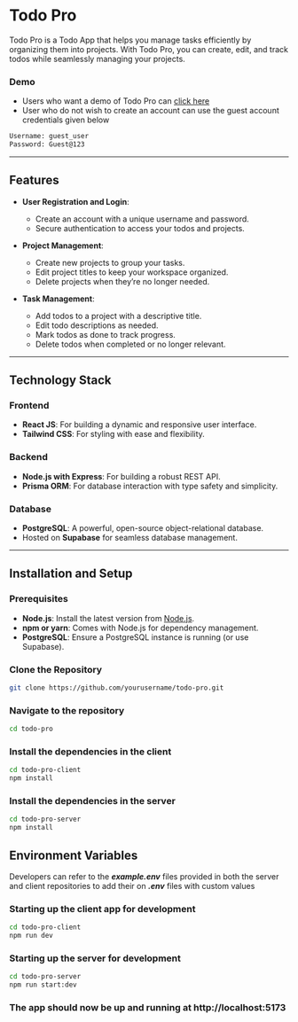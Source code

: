 # Todo Pro

Todo Pro is a Todo App that helps you manage tasks efficiently by organizing them into projects. With Todo Pro, you can create, edit, and track todos while seamlessly managing your projects.

### Demo

- Users who want a demo of Todo Pro can [click here](https://google.com)
- User who do not wish to create an account can use the guest account credentials given below
```bash
Username: guest_user
Password: Guest@123
```


---

## Features

- **User Registration and Login**:
  - Create an account with a unique username and password.
  - Secure authentication to access your todos and projects.

- **Project Management**:
  - Create new projects to group your tasks.
  - Edit project titles to keep your workspace organized.
  - Delete projects when they’re no longer needed.

- **Task Management**:
  - Add todos to a project with a descriptive title.
  - Edit todo descriptions as needed.
  - Mark todos as done to track progress.
  - Delete todos when completed or no longer relevant.

---

## Technology Stack

### **Frontend**
- **React JS**: For building a dynamic and responsive user interface.
- **Tailwind CSS**: For styling with ease and flexibility.

### **Backend**
- **Node.js with Express**: For building a robust REST API.
- **Prisma ORM**: For database interaction with type safety and simplicity.

### **Database**
- **PostgreSQL**: A powerful, open-source object-relational database.
- Hosted on **Supabase** for seamless database management.

---

## Installation and Setup

### Prerequisites
- **Node.js**: Install the latest version from [Node.js](https://nodejs.org/).
- **npm or yarn**: Comes with Node.js for dependency management.
- **PostgreSQL**: Ensure a PostgreSQL instance is running (or use Supabase).

### Clone the Repository
```bash
git clone https://github.com/yourusername/todo-pro.git
```

### Navigate to the repository
```bash
cd todo-pro
```

### Install the dependencies in the client 
```bash
cd todo-pro-client
npm install
```

### Install the dependencies in the server 
```bash
cd todo-pro-server
npm install
```

## Environment Variables
Developers can refer to the ***example.env*** files provided in both the server and client repositories to add their on ***.env*** files with custom values

### Starting up the client app for development
```bash
cd todo-pro-client
npm run dev
```

### Starting up the server for development
```bash
cd todo-pro-server
npm run start:dev
```

### The app should now be up and running at http://localhost:5173
